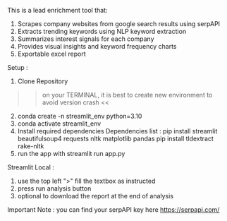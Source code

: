 This is a lead enrichment tool that:
1. Scrapes company websites from google search results using serpAPI
2. Extracts trending keywords using NLP keyword extraction
3. Summarizes interest signals for each company
4. Provides visual insights and keyword frequency charts
5. Exportable excel report

Setup :
1. Clone Repository
>> on your TERMINAL, it is best to create new environment to avoid version crash <<
2. conda create -n streamlit_env python=3.10
3. conda activate streamlit_env
4. Install required dependencies
   Dependencies list :
   pip install streamlit beautifulsoup4 requests nltk matplotlib pandas
   pip install tldextract rake-nltk
5. run the app with streamlit run app.py

Streamlit Local :
1. use the top left ">" fill the textbox as instructed
2. press run analysis button
3. optional to download the report at the end of analysis

Important Note :
you can find your serpAPI key here
https://serpapi.com/
